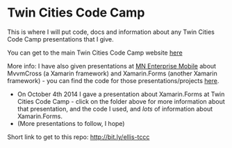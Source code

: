 Twin Cities Code Camp
=====================

This is where I will put code, docs and information about any Twin Cities Code Camp presentations that I give.

You can get to the main Twin Cities Code Camp website [here](http://twincitiescodecamp.com/)

More info:
I have also given presentations at [MN Enterprise Mobile](http://www.meetup.com/Minnesota-Enterprise-Mobile/) about MvvmCross (a Xamarin framework) and Xamarin.Forms (another Xamarin framework) - you can find the code for those presentations/projects [here](https://github.com/ellisnet/MNEnterpriseMobile).

  - On October 4th 2014 I gave a presentation about Xamarin.Forms at Twin Cities Code Camp - click on the folder above for more information about that presentation, and the code I used, and *lots* of information about Xamarin.Forms.
  - (More presentations to follow, I hope)

Short link to get to this repo: http://bit.ly/ellis-tccc
